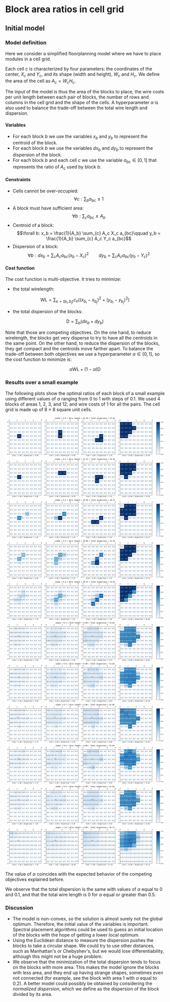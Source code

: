 # Block area ratios in cell grid

## Initial model

### Model definition

Here we consider a simplified floorplanning model where we have to place modules
in a cell grid.

Each cell $c$ is characterized by four parameters: the coordinates of the center, $X_c$ and $Y_c$, and
its shape (width and height), $W_c$ and $H_c$. We define the area of the cell as $A_c = W_c H_c$.

The input of the model is thus the area of the blocks to place, the wire costs per unit length
between each pair of blocks, the number of rows and columns in the cell grid and the shape of the
cells. A hyperparameter $\alpha$ is also used to balance the trade-off between the total wire length
and dispersion.

#### Variables

* For each block $b$ we use the variables $x_b$ and $y_b$ to represent the centroid of the block.
* For each block $b$ we use the variables $dx_b$ and $dy_b$ to represent the dispersion of the
  block.
* For each block $b$ and each cell $c$ we use the variable $a_{bc} \in [0, 1]$ that represents the
  ratio of $A_c$ used by block $b$.

#### Constraints

* Cells cannot be over-occupied: $$\forall c: \sum_{b} a_{bc} \le 1$$
* A block must have sufficient area: $$\forall b: \sum_{c} a_{bc} \ge A_b$$
* Centroid of a block: $$\forall b: x_b = \frac{1}{A_b} \sum_{c} A_c X_c a_{bc}\qquad y_b = \frac{1}{A_b} \sum_{c} A_c Y_c a_{bc}$$
* Dispersion of a block: $$\forall b: dx_b = \sum_{c} A_c a_{bc} (x_b - X_c)^2\qquad dy_b = \sum_{c} A_c a_{bc} (y_b - Y_c)^2$$

#### Cost function

The cost function is multi-objective. It tries to minimize:

* the total wirelength:

$$
\mathrm{WL} = \sum_{e=(b_i, b_j)} c_e ((x_{b_i}-x_{b_j})^2+(y_{b_i}-y_{b_j})^2)
$$

* the total dispersion of the blocks:

$$
\mathrm{D} = \sum_{b} (dx_b + dy_b)
$$

Note that those are competing objectives. On the one hand, to reduce wirelength, the blocks get very
disperse to try to have all the centroids in the same point. On the other hand, to reduce the
dispersion of the blocks, they get compact and the centroids move farther apart. To balance the
trade-off between both objectives we use a hyperparameter $\alpha \in [0, 1]$, so the cost function
to minimize is:

$$
\alpha \mathrm{WL} + (1-\alpha) \mathrm{D}
$$

### Results over a small example

The following plots show the optimal ratios of each block of a small example using different values
of $\alpha$ ranging from 0 to 1 with steps of 0.1. We used 4 blocks of areas 1, 2, 3, and 12, and
wire costs of 1 for all the pairs. The cell grid is made up of 8 $\times$ 8 square unit cells.

<img src="results/fp-0.0.png"/>
<img src="results/fp-0.1.png"/>
<img src="results/fp-0.2.png"/>
<img src="results/fp-0.3.png"/>
<img src="results/fp-0.4.png"/>
<img src="results/fp-0.5.png"/>
<img src="results/fp-0.6.png"/>
<img src="results/fp-0.7.png"/>
<img src="results/fp-0.8.png"/>
<img src="results/fp-0.9.png"/>
<img src="results/fp-1.0.png"/>

The value of $\alpha$ coincides with the expected behavior of the competing objectives explained
before.

We observe that the total dispersion is the same with values of $\alpha$ equal to 0 and 0.1, and
that the total wire length is 0 for $\alpha$ equal or greater than 0.5.

### Discussion

* The model is non-convex, so the solution is almost surely not the global optimum. Therefore, the
  initial value of the variables is important. Spectral placement algorithms could be used to guess an
  initial location of the blocks with the hope of getting a lower local optimum.
* Using the Euclidean distance to measure the dispersion pushes the blocks to take a circular shape.
  We could try to use other distances, such as Manhattan's or Chebyshev's, but we would lose
  differentiability, although this might not be a huge problem.
* We observe that the minimization of the total dispersion tends to focus on the blocks with more
  area. This makes the model ignore the blocks with less area, and they end up having strange shapes,
  sometimes even not connected (for example, see the block with area 1 with $\alpha$ equal to 0.2).
  A better model could possibly be obtained by considering the *normalized dispersion*, which we
  define as the dispersion of the block divided by its area.
